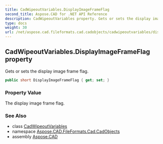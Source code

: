 ```yaml
---
title: CadWipeoutVariables.DisplayImageFrameFlag
second_title: Aspose.CAD for .NET API Reference
description: CadWipeoutVariables property. Gets or sets the display image frame flag
type: docs
weight: 30
url: /net/aspose.cad.fileformats.cad.cadobjects/cadwipeoutvariables/displayimageframeflag/
---
```

## CadWipeoutVariables.DisplayImageFrameFlag property

Gets or sets the display image frame flag.

```csharp
public short DisplayImageFrameFlag { get; set; }
```

### Property Value

The display image frame flag.

### See Also

* class [CadWipeoutVariables](../)
* namespace [Aspose.CAD.FileFormats.Cad.CadObjects](../../cadwipeoutvariables/)
* assembly [Aspose.CAD](../../../)


